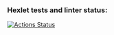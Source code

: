 ### Hexlet tests and linter status:
[![Actions Status](https://github.com/GeorgiyKuz/frontend-project-46/actions/workflows/hexlet-check.yml/badge.svg)](https://github.com/GeorgiyKuz/frontend-project-46/actions)